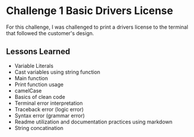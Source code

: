 # Challenge 1 Basic Drivers License
For this challenge, I was challenged to print a drivers license to the terminal that followed the customer's design.

## Lessons Learned

- Variable Literals
- Cast variables using string function
- Main function
- Print function usage
- camelCase
- Basics of clean code
- Terminal error interpretation
- Traceback error (logic error)
- Syntax error (grammar error)
- Readme utilization and documentation practices using markdown
- String concatination